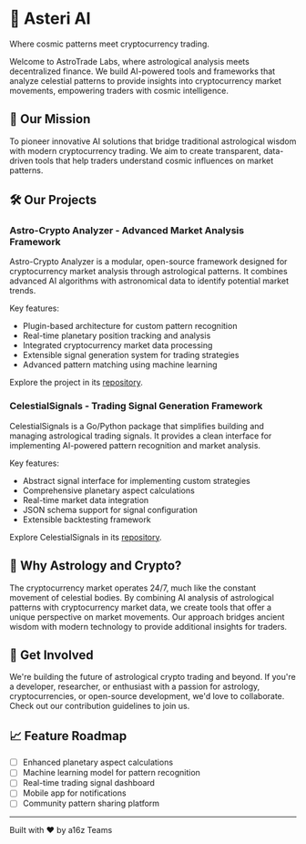# 🌟 Asteri AI

Where cosmic patterns meet cryptocurrency trading.

Welcome to AstroTrade Labs, where astrological analysis meets decentralized finance. We build AI-powered tools and frameworks that analyze celestial patterns to provide insights into cryptocurrency market movements, empowering traders with cosmic intelligence.

## 🎯 Our Mission

To pioneer innovative AI solutions that bridge traditional astrological wisdom with modern cryptocurrency trading. We aim to create transparent, data-driven tools that help traders understand cosmic influences on market patterns.

## 🛠️ Our Projects

### Astro-Crypto Analyzer - Advanced Market Analysis Framework

Astro-Crypto Analyzer is a modular, open-source framework designed for cryptocurrency market analysis through astrological patterns. It combines advanced AI algorithms with astronomical data to identify potential market trends.

Key features:
- Plugin-based architecture for custom pattern recognition
- Real-time planetary position tracking and analysis
- Integrated cryptocurrency market data processing
- Extensible signal generation system for trading strategies
- Advanced pattern matching using machine learning

Explore the project in its [repository](#).

### CelestialSignals - Trading Signal Generation Framework

CelestialSignals is a Go/Python package that simplifies building and managing astrological trading signals. It provides a clean interface for implementing AI-powered pattern recognition and market analysis.

Key features:
- Abstract signal interface for implementing custom strategies
- Comprehensive planetary aspect calculations
- Real-time market data integration
- JSON schema support for signal configuration
- Extensible backtesting framework

Explore CelestialSignals in its [repository](#).

## 💫 Why Astrology and Crypto?

The cryptocurrency market operates 24/7, much like the constant movement of celestial bodies. By combining AI analysis of astrological patterns with cryptocurrency market data, we create tools that offer a unique perspective on market movements. Our approach bridges ancient wisdom with modern technology to provide additional insights for traders.

## 🤝 Get Involved

We're building the future of astrological crypto trading and beyond. If you're a developer, researcher, or enthusiast with a passion for astrology, cryptocurrencies, or open-source development, we'd love to collaborate. Check out our contribution guidelines to join us.


## 📈 Feature Roadmap

- [ ] Enhanced planetary aspect calculations
- [ ] Machine learning model for pattern recognition
- [ ] Real-time trading signal dashboard
- [ ] Mobile app for notifications
- [ ] Community pattern sharing platform

---
Built with ❤️ by a16z Teams
